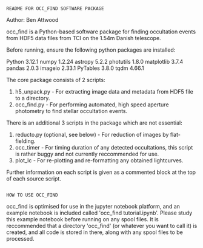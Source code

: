 
                                                                                             README FOR OCC_FIND SOFTWARE PACKAGE


Author: Ben Attwood

occ_find is a Python-based software package for finding occultation events from HDF5 data files from TCI on the 1.54m Danish telescope.

Before running, ensure the following python packages are installed:

Python 3.12.1
numpy 1.2.24
astropy 5.2.2
photutils 1.8.0
matplotlib 3.7.4
pandas 2.0.3
imageio 2.33.1
PyTables 3.8.0
tqdm 4.66.1

The core package consists of 2 scripts:

1. h5_unpack.py  - For extracting image data and metadata from HDF5 file to a directory.
3. occ_find.py - For performing automated, high speed aperture photometry to find stellar occultation events.

There is an additional 3 scripts in the package which are not essential:

1. reducto.py (optional, see below) - For reduction of images by flat-fielding.
2. occ_timer - For timing duration of any detected occultations, this script is rather buggy and not currently reccommended for use.
3. plot_lc - For re-plotting and re-formatting any obtained lightcurves.

Further information on each script is given as a commented block at the top of each source script.


                                                                                                    HOW TO USE OCC_FIND

occ_find is optimised for use in the jupyter notebook platform, and an example notebook is included called 'occ_find tutorial.ipynb'. Please study this example notebook before running on any spool files. It is reccommended that a directory 'occ_find' (or whatever you want to call it) is created, and all code is stored in there, along with any spool files to be processed.
